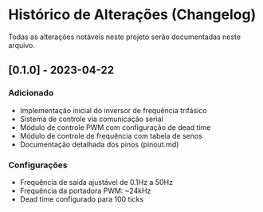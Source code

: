 # Histórico de Alterações (Changelog)

Todas as alterações notáveis neste projeto serão documentadas neste arquivo.

## [0.1.0] - 2023-04-22

### Adicionado
- Implementação inicial do inversor de frequência trifásico
- Sistema de controle via comunicação serial
- Módulo de controle PWM com configuração de dead time
- Módulo de controle de frequência com tabela de senos
- Documentação detalhada dos pinos (pinout.md)

### Configurações
- Frequência de saída ajustável de 0.1Hz a 50Hz
- Frequência da portadora PWM: ~24kHz
- Dead time configurado para 100 ticks
